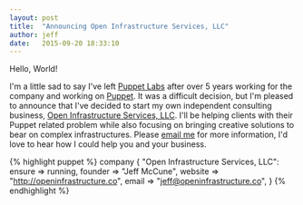 ```yaml
---
layout: post
title:  "Announcing Open Infrastructure Services, LLC"
author: jeff
date:   2015-09-20 18:33:10
---
```

Hello, World!

I'm a little sad to say I've left [Puppet Labs][puppetlabs] after over 5 years
working for the company and working on [Puppet][puppet].  It was a difficult
decision, but I'm pleased to announce that I've decided to start my own
independent consulting business, [Open Infrastructure Services, LLC][website].
I'll be helping clients with their Puppet related problem while also focusing
on bringing creative solutions to bear on complex infrastructures.  Please
[email me][email] for more information, I'd love to hear how I could help you
and your business.

{% highlight puppet %}
company { "Open Infrastructure Services, LLC":
  ensure  => running,
  founder => "Jeff McCune",
  website => "http://openinfrastructure.co",
  email   => "jeff@openinfrastructure.co",
}
{% endhighlight %}

[puppetlabs]: http://puppetlabs.com
[email]: mailto://jeff@openinfrastructure.co
[website]: http://openinfrastructure.co
[puppet]: http://github.com/puppetlabs/puppet
